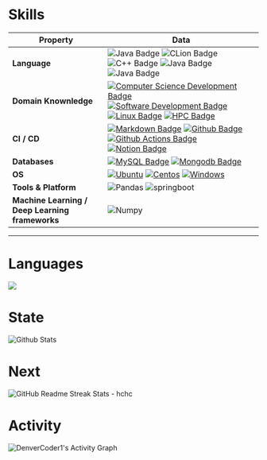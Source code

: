 

# Skills

| Property                                        | Data                                                         |
| ----------------------------------------------- | ------------------------------------------------------------ |
| **Language**                                    | ![Java Badge](https://img.shields.io/badge/-Java-FAB040?style=flat&logo=Java&logoColor=white)  ![CLion Badge](https://img.shields.io/badge/-Python-3776AB?style=flat&logo=Python&logoColor=white)  ![C++ Badge](https://img.shields.io/badge/-C++-3776AB?style=flat&logo=cplusplus&logoColor=white) ![Java Badge](https://img.shields.io/badge/-Go-3776AB?style=flat&logo=Java&logoColor=white)  ![Java Badge](https://img.shields.io/badge/-Rust-3776AB?style=flat&logo=Java&logoColor=white) |
| **Domain Knownledge**                           | [![Computer Science Development Badge](https://img.shields.io/badge/-CS-FAB040?style=flat&logoColor=white)](https://github.com/search?q=user%3ABEPb&type=Repositories)   [![Software Development Badge](https://img.shields.io/badge/-SE-FFCCFF?style=flat&logoColor=white)](https://github.com/search?q=user%3ABEPb&type=Repositories)   [![Linux Badge](https://img.shields.io/badge/-Linux-FF6600?style=flat&logoColor=white)](https://github.com/search?q=user%3ABEPb&type=Repositories) [![HPC Badge](https://img.shields.io/badge/-RPC-0066FF?style=flat&logoColor=white)](https://github.com/search?q=user%3ABEPb&type=Repositories) |
| **CI / CD**                                     | [![Markdown Badge](https://img.shields.io/badge/-Markdown-2088FF?style=flat&logo=Markdown&logoColor=white)](https://github.com/Lvjinhong/Lvjinhong) [![Github Badge](https://img.shields.io/badge/-Github%20-2088FF?style=flat&logo=Github&logoColor=white)](https://github.com/Lvjinhong/Lvjinhong) [![Github Actions Badge](https://img.shields.io/badge/-Git%20-2088FF?style=flat&logo=Git&logoColor=white)](https://github.com/Lvjinhong/Lvjinhong) [![Notion Badge](https://img.shields.io/badge/-Notion%20-2088FF?style=flat&logo=Notion&logoColor=white)](https://github.com/Lvjinhong/Lvjinhong) |
| **Databases**                                   | [![MySQL Badge](https://img.shields.io/badge/-MySQL%20-2b5d80?style=flat&logo=mysql&logoColor=fff)](https://github.com/Lvjinhong/Lvjinhong) [![Mongodb Badge](https://img.shields.io/badge/-MongoDB%20-white?style=flat&logo=mongodb&logoColor=00684A)](https://github.com/Lvjinhong/Lvjinhong) |
| **OS**                                          | [![Ubuntu](https://img.shields.io/badge/-Ubuntu-black?style=flat&logo=ubuntu&logoColor=E95420)](https://github.com/Lvjinhong/Lvjinhong)  [![Centos](https://img.shields.io/badge/-Centos-black?style=flat&logo=centos&logoColor=0078D4)](https://github.com/Lvjinhong/Lvjinhong) [![Windows](https://img.shields.io/badge/-Windows-black?style=flat&logo=windows&logoColor=0078D4)](https://github.com/Lvjinhong/Lvjinhong) |
| **Tools & Platform**                            | ![Pandas](https://img.shields.io/badge/Pandas-FFCC99?style=for-the-badge&logo=Pandas&logoColor=white)  ![springboot](https://img.shields.io/badge/springboot-6666FF?style=for-the-badge&logo=springboot&logoColor=white) |
| **Machine Learning / Deep Learning frameworks** | ![Numpy](https://img.shields.io/badge/Numpy-CCCCFF?style=for-the-badge&logo=Numpy&logoColor=white) |

---

# Languages

<img src="https://github-readme-stats.vercel.app/api/top-langs/?username=cyqcw&hide=javascript,html,ASP.NET,css,shaderlab,hlsl"/>

<!-- &layout=compact -->



# State



![Github Stats](https://github-readme-stats.vercel.app/api?username=cyqcw&show_icons=true&theme=transparent&count_private=true)

# Next

​    <img src="https://github-readme-streak-stats.herokuapp.com/?user=cyqcw" alt="GitHub Readme Streak Stats - hchc"></img>

# Activity

<img alt="DenverCoder1's Activity Graph" src="https://github-readme-activity-graph.vercel.app/graph/?username=cyqcw&theme=dracula" />
